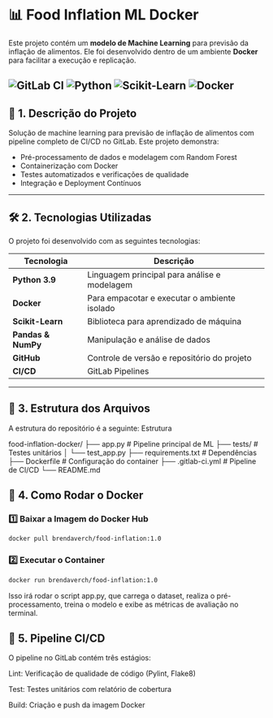 # 📊 Food Inflation ML Docker

Este projeto contém um **modelo de Machine Learning** para previsão da inflação de alimentos. Ele foi desenvolvido dentro de um ambiente **Docker** para facilitar a execução e replicação.

![GitLab CI](https://img.shields.io/badge/GitLab-CI/CD-orange)
![Python](https://img.shields.io/badge/Python-3.9-blue)
![Scikit-Learn](https://img.shields.io/badge/Scikit--Learn-1.2.0-green)
![Docker](https://img.shields.io/badge/Docker-20.10.16-lightblue)
---

## 📌 **1. Descrição do Projeto**

Solução de machine learning para previsão de inflação de alimentos com pipeline completo de CI/CD no GitLab. Este projeto demonstra:

- Pré-processamento de dados e modelagem com Random Forest
- Containerização com Docker
- Testes automatizados e verificações de qualidade
- Integração e Deployment Contínuos

---

## 🛠 **2. Tecnologias Utilizadas**

O projeto foi desenvolvido com as seguintes tecnologias:

| Tecnologia        | Descrição                                      |
|------------------|----------------------------------------------|
| **Python 3.9**   | Linguagem principal para análise e modelagem |
| **Docker**       | Para empacotar e executar o ambiente isolado |
| **Scikit-Learn** | Biblioteca para aprendizado de máquina       |
| **Pandas & NumPy** | Manipulação e análise de dados             |
| **GitHub**       | Controle de versão e repositório do projeto  |
| **CI/CD**        | GitLab Pipelines                             |

---

## 📂 **3. Estrutura dos Arquivos**

A estrutura do repositório é a seguinte:
Estrutura

food-inflation-docker/
├── app.py # Pipeline principal de ML
├── tests/ # Testes unitários
│ └── test_app.py
├── requirements.txt # Dependências
├── Dockerfile # Configuração do container
├── .gitlab-ci.yml # Pipeline de CI/CD
└── README.md

## 🚀 **4. Como Rodar o Docker**

### 1️⃣ Baixar a Imagem do Docker Hub

``` bash
docker pull brendaverch/food-inflation:1.0
```
### 2️⃣ Executar o Container

``` bash
docker run brendaverch/food-inflation:1.0
```

Isso irá rodar o script app.py, que carrega o dataset, realiza o pré-processamento, treina o modelo e exibe as métricas de avaliação no terminal.

## 🚀 **5. Pipeline CI/CD**

O pipeline no GitLab contém três estágios:

Lint: Verificação de qualidade de código (Pylint, Flake8)

Test: Testes unitários com relatório de cobertura

Build: Criação e push da imagem Docker